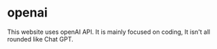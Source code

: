 # openai
This website uses openAI API.
It is mainly focused on coding, It isn't all rounded like Chat GPT. 
